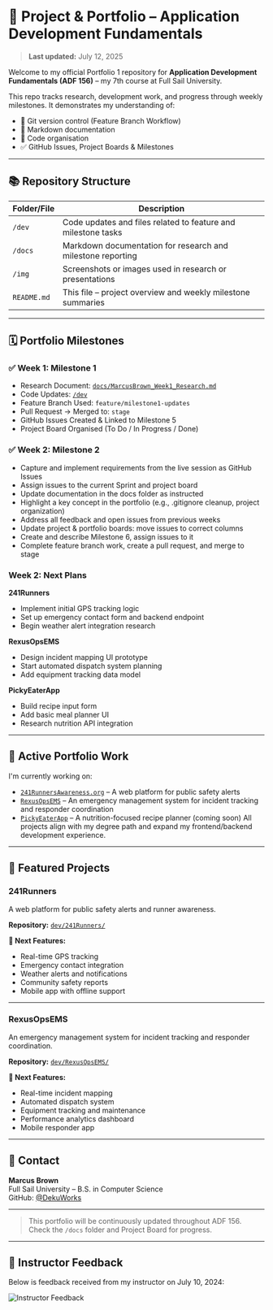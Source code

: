 # 📁 Project & Portfolio – Application Development Fundamentals

> **Last updated:** July 12, 2025

Welcome to my official Portfolio 1 repository for **Application Development Fundamentals (ADF 156)** – my 7th course at Full Sail University.

This repo tracks research, development work, and progress through weekly milestones. It demonstrates my understanding of:

- 🔁 Git version control (Feature Branch Workflow)
- 📝 Markdown documentation
- 📂 Code organisation
- ✅ GitHub Issues, Project Boards & Milestones

---

## 📚 Repository Structure

| Folder/File | Description |
|-------------|-------------|
| `/dev`      | Code updates and files related to feature and milestone tasks |
| `/docs`     | Markdown documentation for research and milestone reporting |
| `/img`      | Screenshots or images used in research or presentations |
| `README.md` | This file – project overview and weekly milestone summaries |

---

## 🗓️ Portfolio Milestones

### ✅ Week 1: Milestone 1
- Research Document: [`docs/MarcusBrown_Week1_Research.md`](docs/MarcusBrown_Week1_Research.md)
- Code Updates: [`/dev`](dev/)
- Feature Branch Used: `feature/milestone1-updates`
- Pull Request → Merged to: `stage`
- GitHub Issues Created & Linked to Milestone 5
- Project Board Organised (To Do / In Progress / Done)

### ✅ Week 2: Milestone 2
- Capture and implement requirements from the live session as GitHub Issues
- Assign issues to the current Sprint and project board
- Update documentation in the docs folder as instructed
- Highlight a key concept in the portfolio (e.g., .gitignore cleanup, project organization)
- Address all feedback and open issues from previous weeks
- Update project & portfolio boards: move issues to correct columns
- Create and describe Milestone 6, assign issues to it
- Complete feature branch work, create a pull request, and merge to stage

### Week 2: Next Plans

**241Runners**
- Implement initial GPS tracking logic
- Set up emergency contact form and backend endpoint
- Begin weather alert integration research

**RexusOpsEMS**
- Design incident mapping UI prototype
- Start automated dispatch system planning
- Add equipment tracking data model

**PickyEaterApp**
- Build recipe input form
- Add basic meal planner UI
- Research nutrition API integration

---

## 🧠 Active Portfolio Work

I'm currently working on:
- [`241RunnersAwareness.org`](https://github.com/DekuWorks/241RunnersAwareness.org) – A web platform for public safety alerts
- [`RexusOpsEMS`](https://github.com/DekuWorks/RexusOpsEMS.git) – An emergency management system for incident tracking and responder coordination
- [`PickyEaterApp`](https://github.com/DekuWorks/PickyEaterApp) – A nutrition-focused recipe planner (coming soon)
All projects align with my degree path and expand my frontend/backend development experience.

---

## 🚢 Featured Projects

### 241Runners
A web platform for public safety alerts and runner awareness.

**Repository:** [`dev/241Runners/`](dev/241Runners/)

**🚀 Next Features:**
- Real-time GPS tracking
- Emergency contact integration
- Weather alerts and notifications
- Community safety reports
- Mobile app with offline support

---

### RexusOpsEMS
An emergency management system for incident tracking and responder coordination.

**Repository:** [`dev/RexusOpsEMS/`](dev/RexusOpsEMS/)

**🚀 Next Features:**
- Real-time incident mapping
- Automated dispatch system
- Equipment tracking and maintenance
- Performance analytics dashboard
- Mobile responder app

---



## 🔗 Contact

**Marcus Brown**  
Full Sail University – B.S. in Computer Science  
GitHub: [@DekuWorks](https://github.com/DekuWorks)

---

> This portfolio will be continuously updated throughout ADF 156. Check the `/docs` folder and Project Board for progress.

---

## 📝 Instructor Feedback

Below is feedback received from my instructor on July 10, 2024:

![Instructor Feedback](img/feedback_july10.png)
